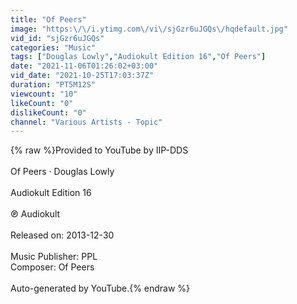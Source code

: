 ```yaml
---
title: "Of Peers"
image: "https:\/\/i.ytimg.com\/vi\/sjGzr6uJGQs\/hqdefault.jpg"
vid_id: "sjGzr6uJGQs"
categories: "Music"
tags: ["Douglas Lowly","Audiokult Edition 16","Of Peers"]
date: "2021-11-06T01:26:02+03:00"
vid_date: "2021-10-25T17:03:37Z"
duration: "PT5M12S"
viewcount: "10"
likeCount: "0"
dislikeCount: "0"
channel: "Various Artists - Topic"
---
```

{% raw %}Provided to YouTube by IIP-DDS<br /><br />Of Peers · Douglas Lowly<br /><br />Audiokult Edition 16<br /><br />℗ Audiokult<br /><br />Released on: 2013-12-30<br /><br />Music  Publisher: PPL<br />Composer: Of Peers<br /><br />Auto-generated by YouTube.{% endraw %}
